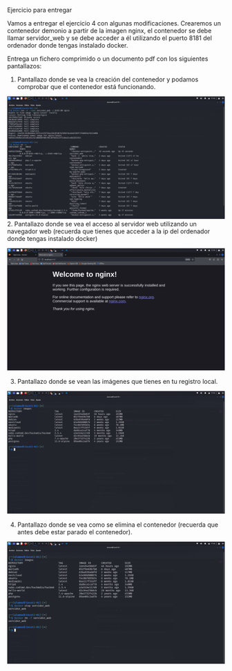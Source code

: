 Ejercicio para entregar

Vamos a entregar el ejercicio 4 con algunas modificaciones. Crearemos un contenedor demonio a partir de la imagen nginx, el contenedor se debe llamar servidor_web y se debe acceder a él utilizando el puerto 8181 del ordenador donde tengas instalado docker.

Entrega un fichero comprimido o un documento pdf con los siguientes pantallazos:

1. Pantallazo donde se vea la creación del contenedor y podamos comprobar que el contenedor está funcionando.

![](imagenes/imagen1.png)
2. Pantallazo donde se vea el acceso al servidor web utilizando un navegador web (recuerda que tienes que acceder a la ip del ordenador donde tengas instalado docker)

![](imagenes/imagen2.png)


3. Pantallazo donde se vean las imágenes que tienes en tu registro local.


![](imagenes/imagen3.png)

4. Pantallazo donde se vea como se elimina el contenedor (recuerda que antes debe estar parado el contenedor).

![](imagenes/imagen4.png)
